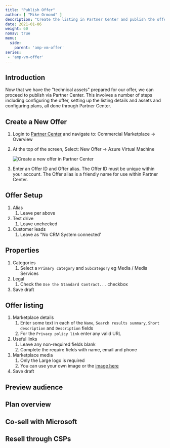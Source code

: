 ```yaml
---
title: "Publish Offer"
author: [ "Mike Ormond" ]
description: "Create the listing in Partner Center and publish the offer."
date: 2021-01-06
weight: 60
nonav: true
menu:
  side:
    parent: 'amp-vm-offer'
series:
 - 'amp-vm-offer'
---
```


## Introduction

Now that we have the "technical assets" prepared for our offer, we can proceed to publish via Partner Center. This involves a number of steps including configuring the offer, setting up the listing details and assets and configuring plans, all done through Partner Center.

## Create a New Offer

1. Login to [Partner Center](https://partner.microsoft.com/dashboard/commercial-marketplace/overview) and navigate to: Commercial Marketplace -> Overview

1. At the top of the screen, Select: New Offer -> Azure Virtual Machine

   ![Create a new offer in Partner Center](/marketplace/images/partnercenter-new-offer.png)

1. Enter an Offer ID and Offer alias. The Offer ID must be unique within your account. The Offer alias is a friendly name for use within Partner Center.

## Offer Setup

1. Alias
    1. Leave per above
1. Test drive
    1. Leave unchecked
1. Customer leads
    1. Leave as "No CRM System connected'

## Properties

1. Categories
    1. Select a ```Primary category``` and ```Subcategory``` eg Media / Media Services
1. Legal
    1. Check the ```Use the Standard Contract...``` checkbox
1. Save draft

## Offer listing

1. Marketplace details
    1. Enter some text in each of the ```Name```, ```Search results summary```, ```Short description``` and ```Description``` fields
    1. For the ```Privacy policy link``` enter any valid URL
1. Useful links
    1. Leave any non-required fields blank
    1. Complete the require fields with name, email and phone
1. Marketplace media
    1. Only the Large logo is required
    1. You can use your own image or the [image here](../../images/logo.png)
1. Save draft

## Preview audience

## Plan overview

## Co-sell with Microsoft

## Resell through CSPs
